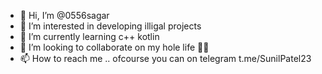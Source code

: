 - 👋 Hi, I’m @0556sagar
- 👀 I’m interested in developing illigal projects
- 🌱 I’m currently learning c++ kotlin
- 💞️ I’m looking to collaborate on my hole life 🤣🤣
- 📫 How to reach me .. ofcourse you can on telegram t.me/SunilPatel23

<!---
0556sagar/0556sagar is a ✨ special ✨ repository because its `README.md` (this file) appears on your GitHub profile.
You can click the Preview link to take a look at your changes.
--->
